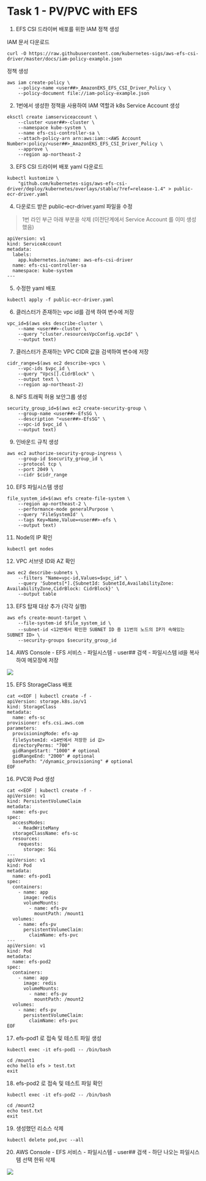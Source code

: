 # Task 1 - PV/PVC with EFS

1. EFS CSI 드라이버 배포를 위한 IAM 정책 생성

IAM 문서 다운로드
```
curl -O https://raw.githubusercontent.com/kubernetes-sigs/aws-efs-csi-driver/master/docs/iam-policy-example.json
```

정책 생성
```
aws iam create-policy \
    --policy-name <user##>_AmazonEKS_EFS_CSI_Driver_Policy \
    --policy-document file://iam-policy-example.json
```

2. 1번에서 생성한 정책을 사용하여 IAM 역할과 k8s Service Account 생성
```
eksctl create iamserviceaccount \
    --cluster <user##>-cluster \
    --namespace kube-system \
    --name efs-csi-controller-sa \
    --attach-policy-arn arn:aws:iam::<AWS Account Number>:policy/<user##>_AmazonEKS_EFS_CSI_Driver_Policy \
    --approve \
    --region ap-northeast-2
```

3. EFS CSI 드라이버 배포 yaml 다운로드
```
kubectl kustomize \
    "github.com/kubernetes-sigs/aws-efs-csi-driver/deploy/kubernetes/overlays/stable/?ref=release-1.4" > public-ecr-driver.yaml
```

4. 다운로드 받은 public-ecr-driver.yaml 파일을 수정 

> 1번 라인 부근 아래 부분을 삭제 (이전단계에서 Service Account 를 이미 생성 했음)
```
apiVersion: v1
kind: ServiceAccount
metadata:
  labels:
    app.kubernetes.io/name: aws-efs-csi-driver
  name: efs-csi-controller-sa
  namespace: kube-system
---
```

5. 수정한 yaml 배포
```
kubectl apply -f public-ecr-driver.yaml
```

6. 클러스터가 존재하는 vpc id를 검색 하여 변수에 저장
```
vpc_id=$(aws eks describe-cluster \
    --name <user##>-cluster \
    --query "cluster.resourcesVpcConfig.vpcId" \
    --output text)
```

7. 클러스터가 존재하는 VPC CIDR 값을 검색하여 변수에 저장
```
cidr_range=$(aws ec2 describe-vpcs \
    --vpc-ids $vpc_id \
    --query "Vpcs[].CidrBlock" \
    --output text \
    --region ap-northeast-2)
```

8. NFS 트래픽 허용 보안그룹 생성
```
security_group_id=$(aws ec2 create-security-group \
    --group-name <user##>-EfsSG \
    --description "<user##>-EfsSG" \
    --vpc-id $vpc_id \
    --output text)
```

9. 인바운드 규칙 생성
```
aws ec2 authorize-security-group-ingress \
    --group-id $security_group_id \
    --protocol tcp \
    --port 2049 \
    --cidr $cidr_range
```

10. EFS 파일시스템 생성
```
file_system_id=$(aws efs create-file-system \
    --region ap-northeast-2 \
    --performance-mode generalPurpose \
    --query 'FileSystemId' \
    --tags Key=Name,Value=<user##>-efs \
    --output text)
```

11. Node의 IP 확인
```
kubectl get nodes
```

12. VPC 서브넷 ID와 AZ 확인
```
aws ec2 describe-subnets \
    --filters "Name=vpc-id,Values=$vpc_id" \
    --query 'Subnets[*].{SubnetId: SubnetId,AvailabilityZone: AvailabilityZone,CidrBlock: CidrBlock}' \
    --output table
```

13. EFS 탑재 대상 추가 (각각 실행)
```
aws efs create-mount-target \
    --file-system-id $file_system_id \
    --subnet-id <12번에서 확인한 SUBNET ID 중 11번의 노드의 IP가 속해있는 SUBNET ID> \
    --security-groups $security_group_id
```    

14. AWS Console - EFS 서비스 - 파일시스템 - user## 검색 - 파일시스템 id을 복사하여 메모장에 저장 

![](../img/L1T6-14.png)

15. EFS StorageClass 배포
```
cat <<EOF | kubectl create -f -
apiVersion: storage.k8s.io/v1
kind: StorageClass
metadata:
  name: efs-sc
provisioner: efs.csi.aws.com
parameters:
  provisioningMode: efs-ap
  fileSystemId: <14번에서 저장한 id 값>
  directoryPerms: "700"
  gidRangeStart: "1000" # optional
  gidRangeEnd: "2000" # optional
  basePath: "/dynamic_provisioning" # optional
EOF
```

16. PVC와 Pod 생성
```
cat <<EOF | kubectl create -f -
apiVersion: v1
kind: PersistentVolumeClaim
metadata:
  name: efs-pvc
spec:
  accessModes:
    - ReadWriteMany
  storageClassName: efs-sc
  resources:
    requests:
      storage: 5Gi
---
apiVersion: v1
kind: Pod
metadata:
  name: efs-pod1
spec:
  containers:
    - name: app
      image: redis
      volumeMounts:
        - name: efs-pv
          mountPath: /mount1
  volumes:
    - name: efs-pv
      persistentVolumeClaim:
        claimName: efs-pvc
---
apiVersion: v1
kind: Pod
metadata:
  name: efs-pod2
spec:
  containers:
    - name: app
      image: redis
      volumeMounts:
        - name: efs-pv
          mountPath: /mount2
  volumes:
    - name: efs-pv
      persistentVolumeClaim:
        claimName: efs-pvc        
EOF
```

17. efs-pod1 로 접속 및 테스트 파일 생성
```
kubectl exec -it efs-pod1 -- /bin/bash
```
```
cd /mount1
echo hello efs > test.txt
exit
```

18. efs-pod2 로 접속 및 테스트 파일 확인
```
kubectl exec -it efs-pod2 -- /bin/bash
```
```
cd /mount2
echo test.txt
exit
```

19. 생성했던 리소스 삭제
```
kubectl delete pod,pvc --all
```

20. AWS Console - EFS 서비스 - 파일시스템 - user## 검색 - 하단 나오는 파일시스템 선택 한뒤 삭제

![](../img/L1T6-20.png)

